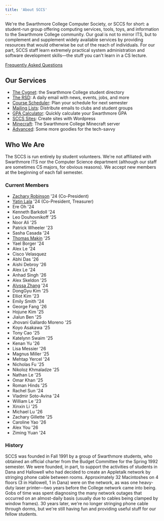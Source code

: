 ```yaml
---
title: 'About SCCS'
---
```


We're the Swarthmore College Computer Society, or SCCS for short: a student-run group offering
computing services, tools, toys, and information to the Swarthmore College community. Our goal is
not to mirror ITS, but to complement and supplement widely available services by providing resources
that would otherwise be out of the reach of individuals. For our part, SCCS staff learn extremely
practical system administration and software development skills&mdash;the stuff you can't learn in a
CS lecture.

[Frequently Asked Questions](/docs/faq)

## Our Services

- [The Cygnet](https://cygnet.sccs.swarthmore.edu): the Swarthmore College student directory
- [The RSD](https://rsd.sccs.swarthmore.edu): A daily email with news, events, jobs, and more
- [Course Scheduler](https://schedule.sccs.swarthmore.edu): Plan your schedule for next semester
- [Mailing Lists](https://lists.sccs.swarthmore.edu): Distribute emails to clubs and student groups
- [GPA Calculator](https://gpacalc.sccs.swarthmore.edu): Quickly calculate your Swarthmore GPA
- [SCCS Sites](https://sites.sccs.swarthmore.edu): Create sites with Wordpress
- [Minecraft](https://www.sccs.swarthmore.edu/minecraft): The Swarthmore College Minecraft server
- [Advanced](/docs/advanced-services): Some more goodies for the tech-savvy

## Who We Are

The SCCS is run entirely by student volunteers. We're not affiliated with Swarthmore ITS nor the
Computer Science department (although our staff are sometimes CS majors, for obvious reasons). We
accept new members at the beginning of each fall semester.

### Current Members

- [Zachary Robinson](https://robinsonz.me) '24 (Co-President)
- [Yatin Lala](https://yatin.cc) '24 (Co-President, Treasurer)
- Ere Oh '24
- Kenneth Barkdoll '24
- Leo Douhovnikoff '25
- Noor Ali '25
- Patrick Wheeler '23
- Sasha Casada '24
- [Thomas Makin](https://thomasmak.in/) '25
- Yael Borger '24
- Alex Le '24
- Cisco Velasquez
- Abhi Das '26
- Aishi Debroy '26
- Alex Le '24
- Anhad Singh '26
- Alex Skeldon '25
- [Alyssa Zhang](https://www.alyssamzhang.com/)  '24
- DongGyu Kim '25
- Elliot Kim '23
- Emily Smith '24
- George Fang '26
- Hojune Kim '25
- Jialun Ben '25
- Jhovani Gallardo Moreno '25
- Koyo Asakawa '25
- Tony Cao '25
- Katelynn Swaim '25
- Kenan Yu '26
- Lisa Messier '26
- Magnus Miller '25
- Mehtap Yercel '24
- Nicholas Fu '25
- Nikoloz Khmaladze '25
- Nathan Le '25
- Omar Khan '25
- Roman Hinds '25
- Rachel Sun '24
- Vladmir Soto-Avina '24
- William Le '23
- Xinxin Li '25
- Michael Lu '26
- Zachary Gillette '25
- Caroline Yao '26
- Alex You '26
- Ziming Yuan '24

### History

SCCS was founded in Fall 1991 by a group of Swarthmore students, who obtained an official charter
from the Budget Committee for the Spring 1992 semester. We were founded, in part, to support the
activities of students in Dana and Hallowell who had decided to create an Appletalk network by
stringing phone cable between rooms. Approximately 32 Macintoshes on 4 floors (3 in Hallowell, 1 in
Dana) were on the network, as was one heavy-duty laser printer&mdash;two years before the College
network came into being. Gobs of time was spent diagnosing the many network outages that occurred on
an almost-daily basis (usually due to cables being clamped by window frames). 30 years later, we're
no longer stringing phone cable through dorms, but we're still having fun and providing useful stuff
for our fellow students.
